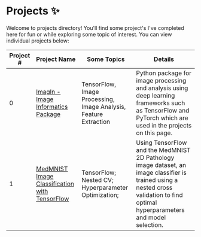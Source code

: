 # Projects :sparkles:
Welcome to projects directory! You'll find some project's I've completed here for fun or while exploring some topic of interest. 
You can view individual projects below:  

| Project # | Project Name | Some Topics | Details | 
| --- | --- | --- | --- | 
| 0 | [ImagIn - Image Informatics Package](Projects/Imagin/) | TensorFlow, Image Processing, Image Analysis, Feature Extraction | Python package for image processing and analysis using deep learning frameworks such as TensorFlow and PyTorch which are used in the projects on this page. |
| 1 | [MedMNIST Image Classification with TensorFlow](Projects/MedMNIST-TF) | TensorFlow; Nested CV; Hyperparameter Optimization; | Using TensorFlow and the MedMNIST 2D Pathology image dataset, an image classifier is trained using a nested cross validation to find optimal hyperparameters and model selection. | 
